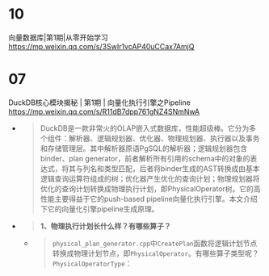 
# 10

向量数据库|第1期|从零开始学习 https://mp.weixin.qq.com/s/3SwIr1vcAP40uCCax7AmjQ

# 07

DuckDB核心模块揭秘 | 第1期 | 向量化执行引擎之Pipeline https://mp.weixin.qq.com/s/R11dB7dpp761gNZ4SNmNwA
- > DuckDB是一款非常火的OLAP嵌入式数据库，性能超级棒。它分为多个组件：解析器、逻辑规划器、优化器、物理规划器、执行器以及事务和存储管理层。其中解析器原语PgSQL的解析器；逻辑规划器包含binder、plan generator，前者解析所有引用的schema中的对象的表达式，将其与列名和类型匹配，后者将binder生成的AST转换成由基本逻辑查询运算符组成的树；优化器产生优化的查询计划；物理规划器将优化的查询计划转换成物理执行计划，即PhysicalOperator树。它的高性能主要得益于它的push-based pipeline向量化执行引擎。本文介绍下它的向量化引擎pipeline生成原理。
- > **1、物理执行计划长什么样？有哪些算子？**
  * > `physical_plan_generator.cpp`中`CreatePlan`函数将逻辑计划节点转换成物理计划节点，即`PhysicalOperator`。有哪些算子类型呢？`PhysicalOperatorType`：
